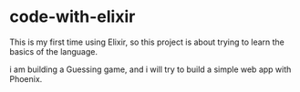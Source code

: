 # code-with-elixir

This is my first time using Elixir, so this project is about trying to learn the basics of the language.

i am building a Guessing game, and i will try to build a simple web app with Phoenix.

